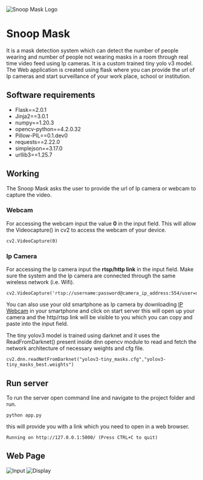 ![Snoop Mask Logo](https://github.com/mitangshu/Snoop-Mask---Heroku/blob/main/SnoopMaskBGBlack.jpg)
# **Snoop Mask**
It is a mask detection system which can detect the number of people wearing and number of people not wearing masks in a room through real time video feed using Ip cameras. It is a custom trained tiny yolo v3 model. The Web application is created using flask where you can provide the url of Ip cameras and start surveillance of your work place, school or institution.

## Software requirements

- Flask==2.0.1
- Jinja2==3.0.1
- numpy==1.20.3
- opencv-python==4.2.0.32
- Pillow-PIL==0.1.dev0
- requests==2.22.0
- simplejson==3.17.0
- urllib3==1.25.7

## Working

The Snoop Mask asks the user to provide the url of Ip camera or webcam to capture the video.

### Webcam
For accessing the webcam input the value **0** in the input field. This will allow the Videocapture() in cv2 to access the webcam of your device. 
```
cv2.VideoCapture(0)
```
### Ip Camera
For accessing the Ip camera input the **rtsp/http link** in the input field. Make sure the system and the Ip camera are connected through the same wireless network (i.e. Wifi).
```
cv2.VideoCapture('rtsp://username:password@camera_ip_address:554/user=username_password='password'_channel=channel_number_stream=0.sdp')
```
You can also use your old smartphone as Ip camera by downloading [IP Webcam](https://play.google.com/store/apps/details?id=com.pas.webcam&) in your smartphone and click on start server this will open up your camera and the http/rtsp link will be visible to you which you can copy and paste into the input field.

The tiny yolov3 model is trained using darknet and it uses the ReadFromDarknet() present inside dnn opencv module to read and fetch the network architecture of necessary weights and cfg file. 

```
cv2.dnn.readNetFromDarknet("yolov3-tiny_masks.cfg","yolov3-tiny_masks_best.weights")
```

## Run server

To run the server open command line and navigate to the project folder and run.
```
python app.py
```
this will provide you with a link which you need to open in a web browser.
```
Running on http://127.0.0.1:5000/ (Press CTRL+C to quit)
```

## Web Page
![Input](https://github.com/mitangshu/Snoop-Mask---Heroku/blob/main/SMinput.png)
![Display](https://github.com/mitangshu/Snoop-Mask---Heroku/blob/main/SMdisplay.png)
